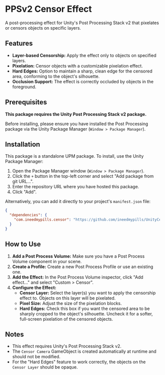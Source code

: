 # PPSv2 Censor Effect

A post-processing effect for Unity's Post Processing Stack v2 that pixelates or censors objects on specific layers.

## Features

*   **Layer-based Censorship:** Apply the effect only to objects on specified layers.
*   **Pixelation:** Censor objects with a customizable pixelation effect.
*   **Hard Edges:** Option to maintain a sharp, clean edge for the censored area, conforming to the object's silhouette.
*   **Occlusion Support:** The effect is correctly occluded by objects in the foreground.

## Prerequisites

**This package requires the Unity Post Processing Stack v2 package.**

Before installing, please ensure you have installed the Post Processing package via the Unity Package Manager (`Window > Package Manager`).

## Installation

This package is a standalone UPM package. To install, use the Unity Package Manager:

1.  Open the Package Manager window (`Window > Package Manager`).
2.  Click the `+` button in the top-left corner and select "Add package from git URL...".
3.  Enter the repository URL where you have hosted this package.
4.  Click "Add".

Alternatively, you can add it directly to your project's `manifest.json` file:

```json
{
  "dependencies": {
    "com.ineedmypills.censor": "https://github.com/ineedmypills/UnityCensorEffect.git"
  }
}
```

## How to Use

1.  **Add a Post Process Volume:** Make sure you have a Post Process Volume component in your scene.
2.  **Create a Profile:** Create a new Post Process Profile or use an existing one.
3.  **Add the Effect:** In the Post Process Volume inspector, click "Add effect..." and select "Custom > Censor".
4.  **Configure the Effect:**
    *   **Censor Layer:** Select the layer(s) you want to apply the censorship effect to. Objects on this layer will be pixelated.
    *   **Pixel Size:** Adjust the size of the pixelation blocks.
    *   **Hard Edges:** Check this box if you want the censored area to be sharply cropped to the object's silhouette. Uncheck it for a softer, full-screen pixelation of the censored objects.

## Notes

*   This effect requires Unity's Post Processing Stack v2.
*   The `Censor Camera` GameObject is created automatically at runtime and should not be modified.
*   For the "Hard Edges" feature to work correctly, the objects on the `Censor Layer` should be opaque.
